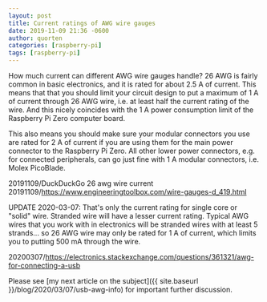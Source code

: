 ```yaml
---
layout: post
title: Current ratings of AWG wire gauges
date: 2019-11-09 21:36 -0600
author: quorten
categories: [raspberry-pi]
tags: [raspberry-pi]
---
```


How much current can different AWG wire gauges handle?  26 AWG is
fairly common in basic electronics, and it is rated for about 2.5 A of
current.  This means that that you should limit your circuit design to
put a maximum of 1 A of current through 26 AWG wire, i.e. at least
half the current rating of the wire.  And this nicely coincides with
the 1 A power consumption limit of the Raspberry Pi Zero computer
board.

This also means you should make sure your modular connectors you use
are rated for 2 A of current if you are using them for the main power
connector to the Raspberry Pi Zero.  All other lower power connectors,
e.g. for connected peripherals, can go just fine with 1 A modular
connectors, i.e. Molex PicoBlade.

20191109/DuckDuckGo 26 awg wire current  
20191109/https://www.engineeringtoolbox.com/wire-gauges-d_419.html

UPDATE 2020-03-07: That's only the current rating for single core or
"solid" wire.  Stranded wire will have a lesser current rating.
Typical AWG wires that you work with in electronics will be stranded
wires with at least 5 strands... so 26 AWG wire may only be rated for
1 A of current, which limits you to putting 500 mA through the wire.

20200307/https://electronics.stackexchange.com/questions/361321/awg-for-connecting-a-usb

Please see [my next article on the subject]({{ site.baseurl
}}/blog/2020/03/07/usb-awg-info) for important further discussion.
